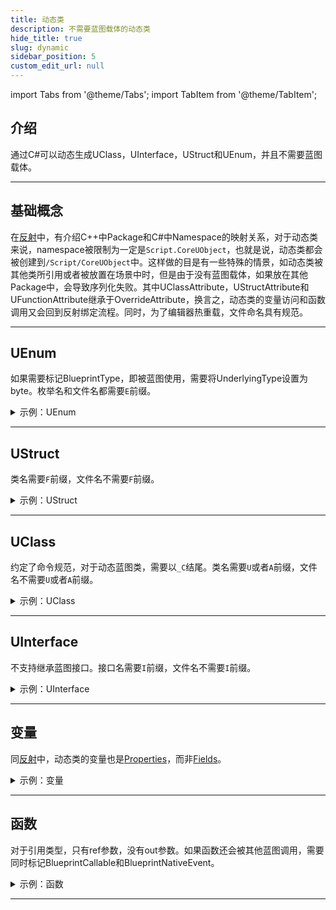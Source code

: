 ```yaml
---
title: 动态类
description: 不需要蓝图载体的动态类
hide_title: true
slug: dynamic
sidebar_position: 5
custom_edit_url: null
---
```


import Tabs from '@theme/Tabs';
import TabItem from '@theme/TabItem';

## 介绍

通过C#可以动态生成UClass，UInterface，UStruct和UEnum，并且不需要蓝图载体。

---

## 基础概念

在[反射](reflection.md)中，有介绍C++中Package和C#中Namespace的映射关系，对于动态类来说，namespace被限制为一定是`Script.CoreUObject`，也就是说，动态类都会被创建到`/Script/CoreUObject`中。这样做的目是有一些特殊的情景，如动态类被其他类所引用或者被放置在场景中时，但是由于没有蓝图载体，如果放在其他Package中，会导致序列化失败。其中UClassAttribute，UStructAttribute和UFunctionAttribute继承于OverrideAttribute，换言之，动态类的变量访问和函数调用又会回到反射绑定流程。同时，为了编辑器热重载，文件命名具有规范。

---

## UEnum

如果需要标记BlueprintType，即被蓝图使用，需要将UnderlyingType设置为byte。枚举名和文件名都需要`E`前缀。

<details>

<summary>示例：UEnum</summary>

<Tabs>

<TabItem value="C#" label="C#" default>

```csharp
using Script.Dynamic;

namespace Script.CoreUObject
{
    [UEnum, BlueprintType]
    public enum ETestDynamicEnum : byte
    {
        TestDynamicZero = 0,
        TestDynamicOne = 1,
        TestDynamicTwo = 2
    }
}
```

</TabItem>

</Tabs>

</details>

---

## UStruct

类名需要`F`前缀，文件名不需要`F`前缀。

<details>

<summary>示例：UStruct</summary>

<Tabs>

<TabItem value="C#" label="C#" default>

```csharp
using Script.Dynamic;

namespace Script.CoreUObject
{
    [UStruct, BlueprintType]
    public partial class FTestDynamicStruct
    {
        [UProperty, BlueprintReadWrite]
        public int Value { get; set; }
    }
}
```

</TabItem>

</Tabs>

</details>

---

## UClass

约定了命令规范，对于动态蓝图类，需要以`_C`结尾。类名需要`U`或者`A`前缀，文件名不需要`U`或者`A`前缀。

<details>

<summary>示例：UClass</summary>

<Tabs>

<TabItem value="C#" label="C#" default>

```csharp
using Script.Dynamic;
using Script.Engine;

namespace Script.CoreUObject
{
    [UClass]
    public partial class ATestRawDynamicFunctionActor : AActor, ITestDynamicInterface
    {
        public ATestRawDynamicFunctionActor()
        {
            Int32Value = 12;
        }

        [UProperty]
        public int Int32Value { get; set; }

        [UFunction]
        public void SetInt32ValueFunction(int InInt32Value)
        {
            Int32Value = InInt32Value;
        }

        [UFunction]
        public int GetInt32ValueFunction()
        {
            return Int32Value;
        }

        [UFunction]
        public void OutInt32ValueFunction(ref int OutInt32Value)
        {
            OutInt32Value = Int32Value;
        }
    }
}
```

</TabItem>

</Tabs>

</details>

---

## UInterface

不支持继承蓝图接口。接口名需要`I`前缀，文件名不需要`I`前缀。

<details>

<summary>示例：UInterface</summary>

<Tabs>

<TabItem value="C#" label="C#" default>

```csharp
using Script.Dynamic;

namespace Script.CoreUObject
{
    [UInterface, Blueprintable]
    public interface ITestDynamicInterface : IInterface
    {
    }
}
```

</TabItem>

</Tabs>

</details>

---

## 变量

同[反射](reflection.md)中，动态类的变量也是[Properties](https://learn.microsoft.com/en-us/dotnet/csharp/programming-guide/classes-and-structs/properties)，而非[Fields](https://learn.microsoft.com/en-us/dotnet/csharp/programming-guide/classes-and-structs/fields)。

<details>

<summary>示例：变量</summary>

<Tabs>

<TabItem value="C#" label="C#" default>

```csharp
[UProperty]
public int Int32Value { get; set; }
```

</TabItem>

</Tabs>

</details>

---

## 函数

对于引用类型，只有ref参数，没有out参数。如果函数还会被其他蓝图调用，需要同时标记BlueprintCallable和BlueprintNativeEvent。

<details>

<summary>示例：函数</summary>

<Tabs>

<TabItem value="C#" label="C#" default>

```csharp
[UFunction, BlueprintCallable, BlueprintNativeEvent]
public void SetInt32ValueFunction(int InInt32Value)
{
    Int32Value = InInt32Value;
}

[UFunction, BlueprintCallable, BlueprintNativeEvent]
public int GetInt32ValueFunction()
{
    return Int32Value;
}

[UFunction, BlueprintCallable, BlueprintNativeEvent]
public void OutInt32ValueFunction(ref int OutInt32Value)
{
    OutInt32Value = Int32Value;
}
```

</TabItem>

</Tabs>

</details>

---
